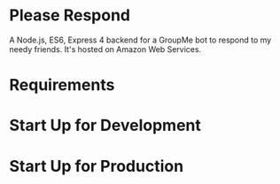 # Please Respond
A Node.js, ES6, Express 4 backend for a GroupMe bot to respond to my needy friends. It's hosted on Amazon Web Services.

# Requirements

# Start Up for Development

# Start Up for Production
